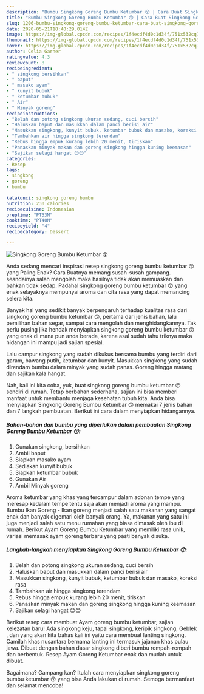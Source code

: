 ```yaml
---
description: "Bumbu Singkong Goreng Bumbu Ketumbar 😙 | Cara Buat Singkong Goreng Bumbu Ketumbar 😙 Yang Paling Enak"
title: "Bumbu Singkong Goreng Bumbu Ketumbar 😙 | Cara Buat Singkong Goreng Bumbu Ketumbar 😙 Yang Paling Enak"
slug: 1206-bumbu-singkong-goreng-bumbu-ketumbar-cara-buat-singkong-goreng-bumbu-ketumbar-yang-paling-enak
date: 2020-05-21T18:40:29.014Z
image: https://img-global.cpcdn.com/recipes/1f4ecdf4d0c1d34f/751x532cq70/singkong-goreng-bumbu-ketumbar-😙-foto-resep-utama.jpg
thumbnail: https://img-global.cpcdn.com/recipes/1f4ecdf4d0c1d34f/751x532cq70/singkong-goreng-bumbu-ketumbar-😙-foto-resep-utama.jpg
cover: https://img-global.cpcdn.com/recipes/1f4ecdf4d0c1d34f/751x532cq70/singkong-goreng-bumbu-ketumbar-😙-foto-resep-utama.jpg
author: Celia Garner
ratingvalue: 4.3
reviewcount: 8
recipeingredient:
- " singkong bersihkan"
- " baput"
- " masako ayam"
- " kunyit bubuk"
- " ketumbar bubuk"
- " Air"
- " Minyak goreng"
recipeinstructions:
- "Belah dan potong singkong ukuran sedang, cuci bersih"
- "Haluskan baput dan masukkan dalam panci berisi air"
- "Masukkan singkong, kunyit bubuk, ketumbar bubuk dan masako, koreksi rasa"
- "Tambahkan air hingga singkong terendam"
- "Rebus hingga empuk kurang lebih 20 menit, tiriskan"
- "Panaskan minyak makan dan goreng singkong hingga kuning keemasan"
- "Sajikan selagi hangat 😊😊"
categories:
- Resep
tags:
- singkong
- goreng
- bumbu

katakunci: singkong goreng bumbu 
nutrition: 230 calories
recipecuisine: Indonesian
preptime: "PT33M"
cooktime: "PT40M"
recipeyield: "4"
recipecategory: Dessert

---
```



![Singkong Goreng Bumbu Ketumbar 😙](https://img-global.cpcdn.com/recipes/1f4ecdf4d0c1d34f/751x532cq70/singkong-goreng-bumbu-ketumbar-😙-foto-resep-utama.jpg)

Anda sedang mencari inspirasi resep singkong goreng bumbu ketumbar 😙 yang Paling Enak? Cara Buatnya memang susah-susah gampang. seandainya salah mengolah maka hasilnya tidak akan memuaskan dan bahkan tidak sedap. Padahal singkong goreng bumbu ketumbar 😙 yang enak selayaknya mempunyai aroma dan cita rasa yang dapat memancing selera kita.

Banyak hal yang sedikit banyak berpengaruh terhadap kualitas rasa dari singkong goreng bumbu ketumbar 😙, pertama dari jenis bahan, lalu pemilihan bahan segar, sampai cara mengolah dan menghidangkannya. Tak perlu pusing jika hendak menyiapkan singkong goreng bumbu ketumbar 😙 yang enak di mana pun anda berada, karena asal sudah tahu triknya maka hidangan ini mampu jadi sajian spesial.

Lalu campur singkong yang sudah dikukus bersama bumbu yang terdiri dari garam, bawang putih, ketumbar dan kunyit. Masukkan singkong yang sudah direndam bumbu dalam minyak yang sudah panas. Goreng hingga matang dan sajikan kala hangat.


Nah, kali ini kita coba, yuk, buat singkong goreng bumbu ketumbar 😙 sendiri di rumah. Tetap berbahan sederhana, sajian ini bisa memberi manfaat untuk membantu menjaga kesehatan tubuh kita. Anda bisa menyiapkan Singkong Goreng Bumbu Ketumbar 😙 memakai 7 jenis bahan dan 7 langkah pembuatan. Berikut ini cara dalam menyiapkan hidangannya.

<!--inarticleads1-->

##### Bahan-bahan dan bumbu yang diperlukan dalam pembuatan Singkong Goreng Bumbu Ketumbar 😙:

1. Gunakan  singkong, bersihkan
1. Ambil  baput
1. Siapkan  masako ayam
1. Sediakan  kunyit bubuk
1. Siapkan  ketumbar bubuk
1. Gunakan  Air
1. Ambil  Minyak goreng


Aroma ketumbar yang khas yang tercampur dalam adonan tempe yang meresap kedalam tempe tentu saja akan menjadi aroma yang mampu. Bumbu Ikan Goreng - Ikan goreng menjadi salah satu makanan yang sangat enak dan banyak digemari oleh banyak orang. Ya, makanan yang satu ini juga menjadi salah satu menu rumahan yang biasa dimasak oleh ibu di rumah. Berikut Ayam Goreng Bumbu Ketumbar yang memiliki rasa unik, variasi memasak ayam goreng terbaru yang pasti banyak disuka. 

<!--inarticleads2-->

##### Langkah-langkah menyiapkan Singkong Goreng Bumbu Ketumbar 😙:

1. Belah dan potong singkong ukuran sedang, cuci bersih
1. Haluskan baput dan masukkan dalam panci berisi air
1. Masukkan singkong, kunyit bubuk, ketumbar bubuk dan masako, koreksi rasa
1. Tambahkan air hingga singkong terendam
1. Rebus hingga empuk kurang lebih 20 menit, tiriskan
1. Panaskan minyak makan dan goreng singkong hingga kuning keemasan
1. Sajikan selagi hangat 😊😊


Berikut resep cara membuat Ayam goreng bumbu ketumbar, sajian kelezatan baru! Ada singkong keju, tapai singkong, keripik singkong, Geblek , dan yang akan kita bahas kali ini yaitu cara membuat lanting singkong. Camilah khas nusantara bernama lanting ini termasuk jajanan khas pulau jawa. Dibuat dengan bahan dasar singkong diberi bumbu rempah-rempah dan berbentuk. Resep Ayam Goreng Ketumbar enak dan mudah untuk dibuat. 

Bagaimana? Gampang kan? Itulah cara menyiapkan singkong goreng bumbu ketumbar 😙 yang bisa Anda lakukan di rumah. Semoga bermanfaat dan selamat mencoba!
